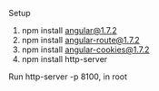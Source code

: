 Setup
1) npm install angular@1.7.2
2) npm install angular-route@1.7.2
3) npm install angular-cookies@1.7.2
4) npm install http-server


Run
http-server -p 8100, in root
